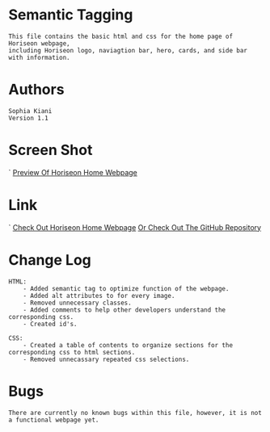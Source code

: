 # Semantic Tagging

    This file contains the basic html and css for the home page of Horiseon webpage, 
    including Horiseon logo, naviagtion bar, hero, cards, and side bar with information. 


# Authors
    Sophia Kiani 
    Version 1.1


# Screen Shot
`
    [Preview Of Horiseon Home Webpage](assets/images/horiseon-homepage-screenshot.png)


    
# Link
`
    [Check Out Horiseon Home Webpage](https://soph-k.github.io/semantic_tagging/)
    [Or Check Out The GitHub Repository](https://github.com/soph-k/semantic_tagging) 
    
 

# Change Log

    HTML: 
        - Added semantic tag to optimize function of the webpage.
        - Added alt attributes to for every image.
        - Removed unnecessary classes.
        - Added comments to help other developers understand the corresponding css.
        - Created id's.

    CSS:
        - Created a table of contents to organize sections for the corresponding css to html sections.
        - Removed unnecassary repeated css selections.


# Bugs

    There are currently no known bugs within this file, however, it is not a functional webpage yet.


